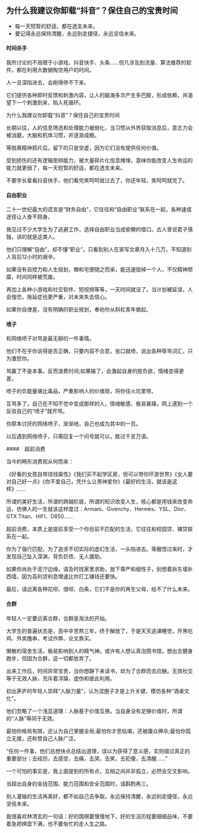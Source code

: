 ## 为什么我建议你卸载“抖音”？保住自己的宝贵时间

- 每一天短暂的舒适，都在透支未来。
- 要记得永远保持清醒，永远别走捷径，永远坚信未来。

#### 时间杀手

我所讨论的不局限于小游戏、抖音快手、头条……但凡涉及到流量、算法推荐的软件，都在利用大数据掏空用户的时间。

人一旦深陷进去，会刷得停不下来。

它们提供各种即时反馈和刺激内容，让人的脑海多次产生多巴胺，形成依赖，并渴望下一个刺激到来，陷入死循环。

为什么我建议你卸载“抖音”？保住自己的宝贵时间

长期以往，人的信息筛选和处理能力被弱化，当习惯从外界获取消息后，意志力会被消磨，大脑和机体习惯，并逐渐成瘾。

等脱离精神鸦片后，留下的只是空虚，因为它们没有提供任何价值。

受到损伤的还有逻辑思辨能力，被大量碎片化信息掩埋，意味你能改变人生命运的能力就更弱了，每一天短暂的舒适，都在透支未来。

不要学长辈看抖音快手，他们看完笑呵呵就过去了，你还年轻，笑呵呵就完了。

#### 自由职业

二十一世纪最大的谎言是“财务自由”，它往往和“自由职业”联系在一起，各种速成途径让人奋不顾身。

我见过不少大学生为了逃避工作，选择自由职业当成偷懒的借口。古人曾说君子慎独，讲的就是这类人。

他们只理解“自由”，却不懂“职业”，只看到别人在家写文章月入十几万，不知道别人背后12小时的艰辛。

如果没有自控力和人生规划，懒和宅便随之而来，能迅速毁掉一个人，不仅精神颓靡，时间同样被荒废。

再加上各种小游戏和社交软件、短视频等等，一天时间就没了。当计划被延误，人会惶恐，拖延症也更严重，对未来失去信心。

如果你自律差，没有明确的职业规划，奉劝你从斜杠青年做起。

#### 喷子

和网络喷子对骂是最无聊的一件事情。

他们不在乎你说得是否正确，只要内容不合意，张口就喷，说出各种辱骂词汇，只为激怒你。

骂赢了不是本事，反而浪费时间;如果输了，会激起自身的胜负欲，情绪变得更差。

喷子的负能量堪比毒品，严重影响人的价值观，将你往火坑里带。

互骂多了，自己在不知不觉中变成那样的人，情绪敏感、极易暴躁，网上逮到一个反驳自己的“喷子”就开骂。

你原本讨厌的网络喷子，渐渐地，自己也成为其中的一员。

以后遇到网络喷子，只需回复一个问号就可以，胜过千言万语。

####　超前消费

当今的畸形消费观从何而来：

《好看的女孩自带烧钱属性》《我们买不起学区房，但可以带你环游世界》《女人要对自己好一点》《你不爱自己，凭什么让男神爱你》《最好的生活，就该是这样》......

所谓的美好生活，所谓的跨越阶层，所谓的知识改变人生，核心都是用钱来改变命运，仿佛人的一生就该这样度过：Armani、Givenchy、Hermès、YSL、Dior、GTX Titan、HIFI、D850......

超前消费，本质上是提前享受一个你目前不匹配的生活，它往往和校园贷、裸贷联系在一起。

你为了强行匹配，为了追求不切实际的虚幻生活，一头陷进去。等醒悟过来时，才发现自己坠入深渊，背负巨债、无人援助。

如果你尚处于泥泞边缘，请及时找家里求助，放下尊严和倔性子，别想着拆东墙补西墙，因为高利贷利息增速比你打工赚钱还要快。

最后，请远离各种花呗、借呗、白条，它们不是你的再生父母，给不了什么未来。

#### 合群

年轻人一定要远离合群，合群是淘汰的开始。

大学生的普遍状态是，高中辛苦熬三年，终于解放了，于是天天逃课睡觉，开黑吃鸡、外卖撸串，考试作弊、论文靠买。

懒散的宿舍生活，极易影响到人的精气神。或许有人想认真泡图书馆，想出去健身跑步，但因为合群，这一切都放弃了。

出来工作后，时间异常宝贵，当你想静下来读书，却为了合群而去应酬。无效社交等于无效人脉，充斥着浮躁，虚伪和彼此利用。

初出茅庐的年轻人崇拜“人脉力量”，认为混圈子才是上升关键，模仿各种“酒桌文化”。

他们忽略了一个浅显道理：人脉基于价值互换。当自身没有足够价值时，所谓的“人脉”等同于无效。

最怕你格局有限，还认为自己掌握全局;最怕你才思枯竭，还被庸众捧杀;最怕你孤立无援，还称赞自己人脉广泛。

“任何一件事，他们总想快点总结出道理，误以为获得了意义感，实则错过真正的重要部分：去经历，去感受，去痛，去哭，去笑，去犯傻，去清醒……”

一个可怕的事实是，我上面提到的所有点，互相之间并非孤立，必然会交叉影响。

当超出自身的金钱范围、能力范围和安全范围时，请斟酌再三。

别人灌输的生活再美好，都不如自己去争取。永远保持清醒，永远别走捷径，永远坚信未来。

我很喜欢林清玄的一句话：好的围棋要慢慢地下，好的生活历程要细细品味，不要着急把棋盘下满，也不要匆忙的走人生之路。